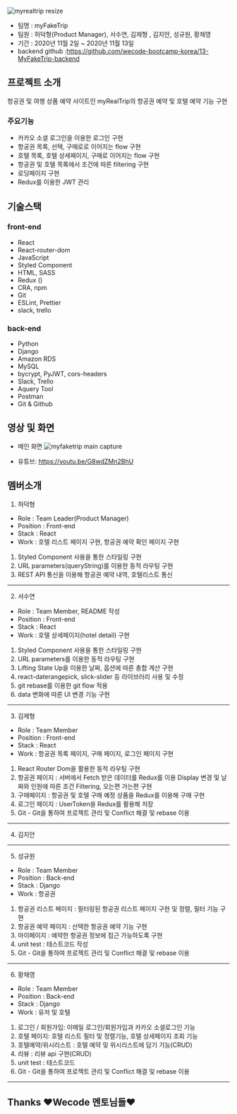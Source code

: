 ![myrealtrip resize](https://user-images.githubusercontent.com/66218824/102046483-c7fb2c80-3e1e-11eb-87db-ef462adbde92.jpg)

- 팀명 : myFakeTrip
- 팀원 : 허덕형(Product Manager), 서수연, 김제형 , 김지안, 성규원, 황채영
- 기간 : 2020년 11월 2일 ~ 2020년 11월 13일
- backend github :https://github.com/wecode-bootcamp-korea/13-MyFakeTrip-backend

## 프로젝트 소개

항공권 및 여행 상품 예약 사이트인 myRealTrip의 항공권 예약 및 호텔 예약 기능 구현

### 주요기능

- 카카오 소셜 로그인을 이용한 로그인 구현
- 항공권 목록, 선택, 구매로로 이어지는 flow 구현
- 호텔 목록, 호텔 상세페이지, 구매로 이어지는 flow 구현
- 항공권 및 호텔 목록에서 조건에 따른 filtering 구현
- 로딩페이지 구현
- Redux를 이용한 JWT 관리

## 기술스택

### front-end

- React
- React-router-dom
- JavaScript
- Styled Component
- HTML, SASS
- Redux ()
- CRA, npm
- Git
- ESLint, Prettier
- slack, trello

### back-end

- Python
- Django
- Amazon RDS
- MySQL
- bycrypt, PyJWT, cors-headers
- Slack, Trello
- Aquery Tool
- Postman
- Git & Github

## 영상 및 화면

- 메인 화면
![myfaketrip main capture](https://user-images.githubusercontent.com/66218824/102047992-9e8fd000-3e21-11eb-9dd2-f0db8a3ebefe.png)

- 유튜브: https://youtu.be/G8wdZMn2BhU

## 멤버소개

1. 허덕형

- Role : Team Leader(Product Manager)
- Position : Front-end
- Stack : React
- Work : 호텔 리스트 페이지 구현, 항공권 예약 확인 페이지 구현

1. Styled Component 사용을 통한 스타일링 구현
2. URL parameters(queryString)를 이용한 동적 라우팅 구현
3. REST API 통신을 이용해 항공권 예약 내역, 호텔리스트 통신


---

2. 서수연

- Role : Team Member, README 작성
- Position : Front-end
- Stack : React
- Work : 호텔 상세페이지(hotel detail) 구현

1. Styled Component 사용을 통한 스타일링 구현
2. URL parameters를 이용한 동적 라우팅 구현
3. Lifting State Up을 이용한 날짜, 옵션에 따른 총합 계산 구현
4. react-daterangepick, slick-slider 등 라이브러리 사용 및 수정
5. git rebase를 이용한 git flow 적용
6. data 변화에 따른 UI 변경 기능 구현

---

3. 김제형

- Role : Team Member
- Position : Front-end
- Stack : React
- Work : 항공권 목록 페이지, 구매 페이지, 로그인 페이지 구현

1. React Router Dom을 활용한 동적 라우팅 구현
2. 항공권 페이지 : 서버에서 Fetch 받은 데이터를 Redux를 이용 Display 변경 및 날짜와 인원에 따른 조건 Filtering, 오는편 가는편 구현
3. 구매페이지 : 항공권 및 호텔 구매 예정 상품을 Redux를 이용해 구매 구현
4. 로그인 페이지 : UserToken을 Redux를 활용해 저장
5. Git - Git을 통하여 프로젝트 관리 및 Conflict 해결 및 rebase 이용

---

4. 김지안

---

5. 성규원

- Role : Team Member
- Position : Back-end
- Stack : Django
- Work : 항공권

1. 항공권 리스트 페이지 : 필터링된 항공권 리스트 페이지 구현 및 정렬, 필터 기능 구현
2. 항공권 예약 페이지 : 선택한 항공권 예약 기능 구현
3. 마이페이지 : 예약한 항공권 정보에 접근 가능하도록 구현
4. unit test : 테스트코드 작성
5. Git - Git을 통하여 프로젝트 관리 및 Conflict 해결 및 rebase 이용

---

6. 황채영

- Role : Team Member
- Position : Back-end
- Stack : Django
- Work : 유저 및 호텔

1. 로그인 / 회원가입: 이메일 로그인/회원가입과 카카오 소셜로그인 기능
2. 호텔 페이지: 호텔 리스트 필터 및 정렬기능, 호텔 상세페이지 조회 기능
3. 호텔예약/위시리스트 : 호텔 예약 및 위시리스트에 담기 기능(CRUD)
4. 리뷰 : 리뷰 api 구현(CRUD)
5. unit test : 테스트코드 
6. Git - Git을 통하여 프로젝트 관리 및 Conflict 해결 및 rebase 이용
---

## Thanks ❤Wecode 멘토님들❤
